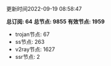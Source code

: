 更新时间2022-09-19 08:58:47

**总订阅: 64**
**总节点: 9855**
**有效节点: 1959**
- trojan节点: 67
- ss节点: 263
- v2ray节点: 1627
- ssr节点: 2
